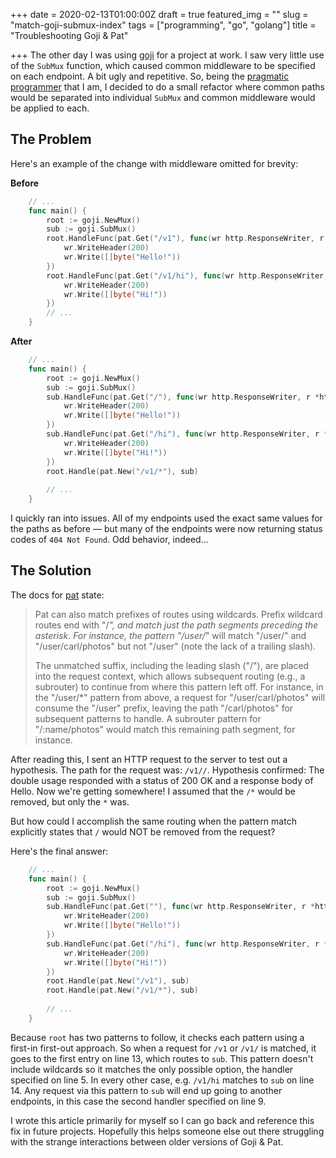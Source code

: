 +++
date = 2020-02-13T01:00:00Z
draft = true
featured_img = ""
slug = "match-goji-submux-index"
tags = ["programming", "go", "golang"]
title = "Troubleshooting Goji & Pat"

+++
The other day I was using [goji](https://pkg.go.dev/goji.io@v1.1.0?tab=doc) for a project at work. I saw very little use of the `SubMux` function, which caused common middleware to be specified on each endpoint. A bit ugly and repetitive. So, being the [pragmatic programmer](https://www.powerslacker.cc/pragmatic-programmer/) that I am, I decided to do a small refactor where common paths would be separated into individual `SubMux` and common middleware would be applied to each.

## The Problem

Here's an example of the change with middleware omitted for brevity:

**Before**
```go
    // ...
    func main() {
    	root := goji.NewMux()
    	sub := goji.SubMux()
    	root.HandleFunc(pat.Get("/v1"), func(wr http.ResponseWriter, r *http.Request) {
    		wr.WriteHeader(200)
    		wr.Write([]byte("Hello!"))
    	})
    	root.HandleFunc(pat.Get("/v1/hi"), func(wr http.ResponseWriter, r *http.Request) {
    		wr.WriteHeader(200)
    		wr.Write([]byte("Hi!"))
    	})
        // ...
    }
```
**After**
```go
    // ...
    func main() {
    	root := goji.NewMux()
    	sub := goji.SubMux()
    	sub.HandleFunc(pat.Get("/"), func(wr http.ResponseWriter, r *http.Request) {
    		wr.WriteHeader(200)
    		wr.Write([]byte("Hello!"))
    	})
    	sub.HandleFunc(pat.Get("/hi"), func(wr http.ResponseWriter, r *http.Request) {
    		wr.WriteHeader(200)
    		wr.Write([]byte("Hi!"))
    	})
    	root.Handle(pat.New("/v1/*"), sub)
    
    	// ...
    }
```
I quickly ran into issues. All of my endpoints used the exact same values for the paths as before — but many of the endpoints were now returning status codes of `404 Not Found`. Odd behavior, indeed...

## The Solution

The docs for [pat](https://pkg.go.dev/goji.io@v1.1.0/pat?tab=doc) state:

> Pat can also match prefixes of routes using wildcards. Prefix wildcard routes end with "/*", and match just the path segments preceding the asterisk. For instance, the pattern "/user/*" will match "/user/" and "/user/carl/photos" but not "/user" (note the lack of a trailing slash).
>
> The unmatched suffix, including the leading slash ("/"), are placed into the request context, which allows subsequent routing (e.g., a subrouter) to continue from where this pattern left off. For instance, in the "/user/*" pattern from above, a request for "/user/carl/photos" will consume the "/user" prefix, leaving the path "/carl/photos" for subsequent patterns to handle. A subrouter pattern for "/:name/photos" would match this remaining path segment, for instance.

After reading this, I sent an HTTP request to the server to test out a hypothesis. The path for the request was: `/v1//`. Hypothesis confirmed: The double usage responded with a status of 200 OK and a response body of Hello. Now we're getting somewhere! I assumed that the `/*` would be removed, but only the `*` was. 

But how could I accomplish the same routing when the pattern match explicitly states that `/` would NOT be removed from the request?

Here's the final answer:
```go
    // ...
    func main() {
    	root := goji.NewMux()
    	sub := goji.SubMux()
    	sub.HandleFunc(pat.Get(""), func(wr http.ResponseWriter, r *http.Request) {
    		wr.WriteHeader(200)
    		wr.Write([]byte("Hello!"))
    	})
    	sub.HandleFunc(pat.Get("/hi"), func(wr http.ResponseWriter, r *http.Request) {
    		wr.WriteHeader(200)
    		wr.Write([]byte("Hi!"))
    	})
    	root.Handle(pat.New("/v1"), sub)
    	root.Handle(pat.New("/v1/*"), sub)
    	
        // ...
    }
```
Because `root` has two patterns to follow, it checks each pattern using a first-in first-out approach. So when a request for `/v1` or `/v1/` is matched, it goes to the first entry on line 13, which routes to `sub`. This pattern doesn't include wildcards so it matches the only possible option, the handler specified on line 5. In every other case, e.g. `/v1/hi` matches to `sub` on line 14. Any request via this pattern to `sub` will end up going to another endpoints, in this case the second handler specified on line 9.

I wrote this article primarily for myself so I can go back and reference this fix in future projects. Hopefully this helps someone else out there struggling with the strange interactions between older versions of Goji & Pat.
